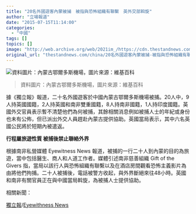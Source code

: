 ```yaml
---
title: "20名外國遊客內蒙被捕　被指與恐怖組織有聯繫　英外交部斡旋"
author: "立場報道"
date: "2015-07-15T11:14:00"
categories:
  - "中國"
tags: []
topics: []
image: "http://web.archive.org/web/2021im_/https://cdn.thestandnews.com/media/photos/cache/1280px-Ordos_Airport_terminal_9DwQt_1200x0.png"
original_url: "thestandnews.com/china/20名外國遊客內蒙被捕-被指與恐怖組織有聯繫-英外交部斡旋"
---
```

![資料圖片：內蒙古鄂爾多斯機場，圖片來源：維基百科](http://web.archive.org/web/2021im_/https://cdn.thestandnews.com/media/photos/cache/1280px-Ordos_Airport_terminal_9DwQt_1200x0.png)

> 資料圖片：內蒙古鄂爾多斯機場，圖片來源：維基百科

據《獨立報》報道，二十名外國遊客於中國內蒙古鄂爾多斯機場被捕。20人中，9人持英國國籍，2人持英國和南非雙重國籍，8人持南非國籍，1人持印度國籍。英國外交官員表示暫不清楚他們為何被捕，其餘相關消息例如被捕人士的年紀或身份也未有公佈，但已派出外交人員趕赴內蒙古提供協助。英國當局表示，其中六名英國公民將於短期內被遣返。

**行程屬旅遊性質 被捕後禁止聯絡外界**

根據南非私營媒體 Eyewitness News 報道，被捕的一行二十人到內蒙的目的為旅遊，當中包括醫生、商人和人道工作者。媒體引述南非慈善組織 Gift of the Givers 指，當局以該行人與恐怖組織有聯繫以及在酒店房間觀看恐怖主義影片為由將他們拘捕。二十人被捕後，電話被警方收起，與外界斷絕來往48小時。英國和南非有關官員正在與中國當局斡旋，為被捕人士提供協助。

相關新聞：

[獨立報](http://web.archive.org/web/20210629022834/http://www.independent.co.uk/news/world/asia/11-british-nationals-among-20-tourists-arrested-in-inner-mongolia-10389161.html)/[Eyewithness News](http://web.archive.org/web/20210629022834/http://ewn.co.za/2015/07/14/Confusion-questions-after-the-arrest-of-South-Africans-in-China)